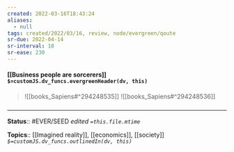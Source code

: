 ```yaml
---
created: 2022-03-16T18:43:24 
aliases:
  - null
tags: created/2022/03/16, review, node/evergreen/qoute
sr-due: 2022-04-14
sr-interval: 18
sr-ease: 230
---
```


#### [[Business people are sorcerers]] `$=customJS.dv_funcs.evergreenHeader(dv, this)`


> ![[books_Sapiens#^294248535]]
> ![[books_Sapiens#^294248536]]

### <hr class="footnote"/>

**Status**:: #EVER/SEED 
*edited `=this.file.mtime`*

**Topics**:: [[Imagined reality]], [[economics]], [[society]]
*`$=customJS.dv_funcs.outlinedIn(dv, this)`*
